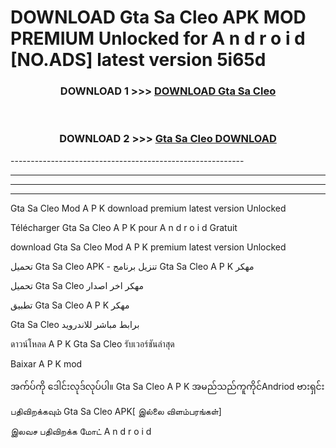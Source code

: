 # DOWNLOAD Gta Sa Cleo  APK MOD PREMIUM Unlocked for A n d r o i d [NO.ADS] latest version 5i65d 



<div align="center">

<h3>DOWNLOAD 1 >>> <a href="https://getmod2.web.app/?judul=Gta Sa Cleo ">DOWNLOAD Gta Sa Cleo </a></h3><br>

<h3>DOWNLOAD 2 >>> <a href="https://getmod2.web.app/?judul=Gta Sa Cleo ">Gta Sa Cleo  DOWNLOAD </a></h3>

</div>
----------------------------------------------------------

----------------------------------------------------------

----------------------------------------------------------

----------------------------------------------------------

Gta Sa Cleo  Mod A P K download premium latest version Unlocked

Télécharger Gta Sa Cleo  A P K pour A n d r o i d Gratuit

download Gta Sa Cleo  Mod A P K premium latest version Unlocked

تحميل Gta Sa Cleo  APK - تنزيل برنامج Gta Sa Cleo  A P K مهكر

تحميل Gta Sa Cleo  مهكر اخر اصدار

تطبيق Gta Sa Cleo  A P K مهكر

Gta Sa Cleo  برابط مباشر للاندرويد

ดาวน์โหลด A P K Gta Sa Cleo  รับเวอร์ชันล่าสุด

Baixar A P K mod

အက်ပ်ကို ဒေါင်းလုဒ်လုပ်ပါ။ Gta Sa Cleo  A P K အမည်သည်ကူကိုင်Andriod ဗားရှင်း

பதிவிறக்கவும் Gta Sa Cleo  APK[ இல்லை விளம்பரங்கள்] 
 
இலவச பதிவிறக்க மோட் A n d r o i d



